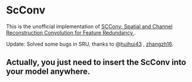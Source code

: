 # ScConv
This is the unofficial implementation of [SCConv: Spatial and Channel Reconstruction Convolution for Feature Redundancy ](https://openaccess.thecvf.com/content/CVPR2023/papers/Li_SCConv_Spatial_and_Channel_Reconstruction_Convolution_for_Feature_Redundancy_CVPR_2023_paper.pdf).

Update: Solved some bugs in SRU, thanks to @[huihui43](https://github.com/huihui43) , [zhangzh16](https://github.com/zhangzh16).
## Actually, you just need to insert the ScConv into your model anywhere.
